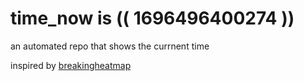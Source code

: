 # time_now is (( 1696496400274 ))

an automated repo that shows the currnent time

inspired by [breakingheatmap](https://github.com/breakingheatmap/breakingheatmap)